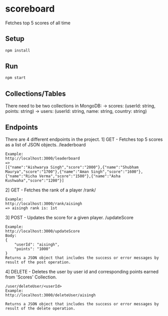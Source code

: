 # scoreboard

Fetches top 5 scores of all time

## Setup

```bash
npm install
```

## Run

```bash
npm start
```

## Collections/Tables

There need to be two collections in MongoDB:
	-> scores: (userId: string, points: string)
	-> users: (userId: string, name: string, country: string)


## Endpoints

There are 4 different endpoints in the project.
1]	GET - Fetches top 5 scores as a list of JSON objects.
	/leaderboard

	Example: 
	http://localhost:3000/leaderboard
	=>
	[{"name":"Aishwarya Singh","score":"2000"},{"name":"Shubham Maurya","score":"1700"},{"name":"Aman Singh","score":"1600"},{"name":"Richa Verma","score":"1500"},{"name":"Asha Kushwaha","score":"1200"}]
	
2] GET - Fetches the rank of a player 
	/rank/<userId>

	Example: 
	http://localhost:3000/rank/aisingh
	=> aisingh rank is: 1st

3]	POST - Updates the score for a given player.
	/updateScore
	
	Example:
	http://localhost:3000/updateScore
	Body: 
	{
		"userId": "aisingh",
		"points": "1000"
	}
	Returns a JSON object that includes the success or error messages by result of the post operation.
	
4] DELETE - Deletes the user by user id and corresponding points earned from 'Scores' Collection.

	/user/deleteUser/<userId>
	Example: 
	http://localhost:3000/deleteUser/aisingh

	Returns a JSON object that includes the success or error messages by result of the delete operation.
